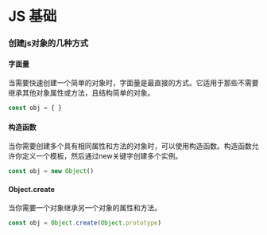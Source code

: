 # JS 基础

### 创建js对象的几种方式

#### 字面量
当需要快速创建一个简单的对象时，字面量是最直接的方式。它适用于那些不需要继承其他对象属性或方法，且结构简单的对象。
```javascript
const obj = { }
```

#### 构造函数
当你需要创建多个具有相同属性和方法的对象时，可以使用构造函数。构造函数允许你定义一个模板，然后通过new关键字创建多个实例。
```javascript
const obj = new Object()
```

#### Object.create
当你需要一个对象继承另一个对象的属性和方法。
```javascript
const obj = Object.create(Object.prototype)
```

